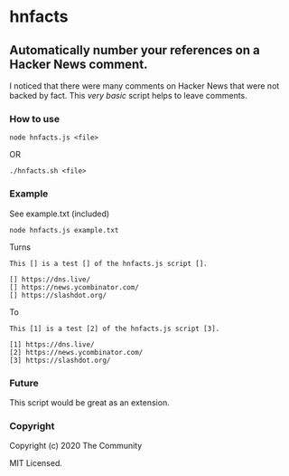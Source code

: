 # hnfacts
## Automatically number your references on a Hacker News comment.

I noticed that there were many comments on Hacker News that were not backed by fact.
This *very basic* script helps to leave comments.

### How to use
```
node hnfacts.js <file>
```
OR
```
./hnfacts.sh <file>
```

### Example

See example.txt (included)

```
node hnfacts.js example.txt
```

Turns
```
This [] is a test [] of the hnfacts.js script [].

[] https://dns.live/
[] https://news.ycombinator.com/
[] https://slashdot.org/

```

To
```
This [1] is a test [2] of the hnfacts.js script [3].

[1] https://dns.live/
[2] https://news.ycombinator.com/
[3] https://slashdot.org/

```

### Future

This script would be great as an extension.

### Copyright

Copyright (c) 2020 The Community

MIT Licensed.

